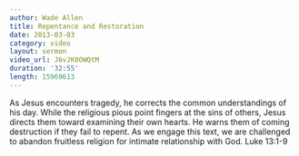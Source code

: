 ```yaml
--- 
author: Wade Allen 
title: Repentance and Restoration 
date: 2013-03-03 
category: video
layout: sermon
video_url: J6vJK0OWQtM
duration: '32:55'
length: 15969613
---
```


As Jesus encounters tragedy, he corrects the common understandings of his day. While the religious pious point fingers at the sins of others, Jesus directs them toward examining their own hearts. He warns them of coming destruction if they fail to repent. As we engage this text, we are challenged to abandon fruitless religion for intimate relationship with God. Luke 13:1-9